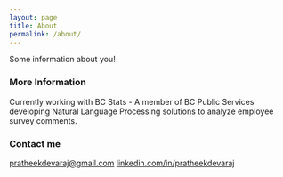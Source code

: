 ```yaml
---
layout: page
title: About
permalink: /about/
---
```


Some information about you!

### More Information

Currently working with BC Stats - A member of BC Public Services developing Natural Language Processing solutions to analyze employee survey comments. 

### Contact me

[pratheekdevaraj@gmail.com](mailto:pratheekdevaraj@gmail.com)
[linkedin.com/in/pratheekdevaraj](linkedin.com/in/pratheekdevaraj) 
